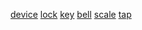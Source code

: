 [device](http://dict.youdao.com/w/eng/device/#keyfrom=dict2.index) [lock](http://dict.youdao.com/w/eng/lock/#keyfrom=dict2.index) [key](http://dict.youdao.com/w/eng/key/#keyfrom=dict2.index) [bell](http://dict.youdao.com/w/eng/bell/#keyfrom=dict2.index) [scale](http://dict.youdao.com/w/eng/scale/#keyfrom=dict2.index) [tap](http://dict.youdao.com/w/eng/tap/#keyfrom=dict2.index)